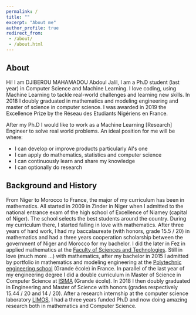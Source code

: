 ```yaml
---
permalink: /
title: ""
excerpt: "About me"
author_profile: true
redirect_from:
 - /about/
 - /about.html
---
```


About
------
Hi! I am DJIBEROU MAHAMADOU Abdoul Jalil, I am a Ph.D student (last year) in Computer Science and Machine Learning.
I love coding, using Machine Learning to tackle real-world challenges and learning new skills. In 2018 I doubly graduated in mathematics and modeling engineering and master of science in computer science. I was awarded in 2019 the Excellence Prize by the Réseau des Etudiants Nigériens en France.

After my Ph.D I would like to work as a Machine Learning [Research] Engineer to solve real world problems. An ideal position for me will be where:
- I can develop or improve products particularly AI's one
- I can apply do mathematics, statistics and computer science
- I can continuously learn and share my knowledge
- I can optionally do research

Background and History
------
From Niger to Morocco to France, the major of my curriculum has been in mathematics.
All started in 2009 in Zinder in Niger when I admitted to the national entrance exam of the high school of Excellence of Niamey (capital of Niger). The school selects the best students around the country. During my curriculum there, I started falling in love with mathematics. After three years of hard work, I had my baccalaureate (with honors, grade 15.5 / 20) in mathematics and had a three years cooperation scholarship between the government of Niger and Morocco for my bachelor. I did the later in Fez in applied mathematics at the [Faculty of Sciences and Technologies](https://fst-usmba.ac.ma/). Still in love (much more ...) with mathematics, after my bachelor in 2015 I admitted by portfolio in mathematics and modeling engineering at the [Polytechnic engineering school](http://polytech.univ-bpclermont.fr/-Genie-mathematique-et-modelisation-110-.html) (Grande école) in France. In parallel of the last year of my engineering degree I did a double curriculum in Master of Science in Computer Science at [ISIMA](https://www.isima.fr/) (Grande école). In 2018 I then doubly graduated in Engineering and Master of Science with honors (grades respectively 15.44 / 20 and 14 / 20). After a research internship at the computer science laboratory [LIMOS](https://limos.fr/), I had a three years funded Ph.D and now doing amazing research both in mathematics and Computer Science.
